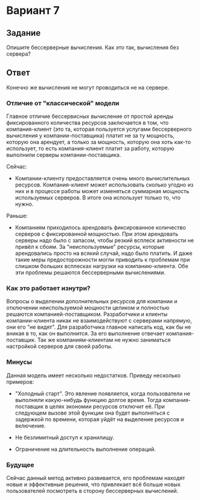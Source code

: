 # Вариант 7

## Задание

Опишите бессерверные вычисления. Как это так, вычисления без сервера?

## Ответ

Конечно же вычисления не могут проводиться не на сервере.

### Отличие от "классической" модели

Главное отличие бессервисных вычисление от простой аренды фиксированного количества ресурсов заключается в том, что компания-клиент (это та, которая пользуется услугами бессерверного вычисления у компании-поставщика) платит не за ту мощность, которую она арендует, а только за мощность, которую она хоть как-то использует, то есть компания-клиент платит за работу, которую выполнили серверы компании-поставщика.

Сейчас: 

- Компании-клиенту предоставляется очень много вычислительных ресурсов. Компания-клиент может использовать сколько угодно из них и в процессе работы может изменяться суммарная мощность используемых серверов. В итоге она использует только то, что нужно. 

Раньше:

- Компаниям приходилось арендовать фиксированное количество серверов с фиксированной мощностью. При этом арендовать серверы надо было с запасом, чтобы резкий всплеск активности не привёл к сбоям. За "неиспользуемые" ресурсы, которые арендовались просто на всякий случай, надо было платить. И даже такие меры предосторожности могли приводить к проблемам при слишком больших всплесках нагрузки на компанию-клиента. Обе эти проблемы решаются бессерверными вычислениями.

### Как это работает изнутри?

Вопросы о выделении дополнительных ресурсов для компании и отключении неиспользуемой мощности целиком и полностью решаются компанией-поставщиком. Разработчики и клиенты компании-клиента никак не взаимодействуют с серверами напрямую, они его "не видят". Для разработчика главное написать код, как бы не вникая в то, как он выполнится. За его выполнение отвечает компания-поставщик. Так же компаниям-клиентам не нужно заниматься настройкой серверов для своей работы.


### Минусы

Данная модель имеет несколько недостатков. Приведу несколько примеров:

 - "Холодный старт". Это явление появляется, когда пользователи не выполняли какую-нибудь функцию долгое время. Тогда компания-поставщик в целях экономии ресурсов отключит её. При следующем вызове этой функции она будет выполняться с задержкой по времени, которая уйдёт на выделение ресурсов и включение.

 - Не безлимитный доступ к хранилищу.

 - Ограничение на длительность выполнение операций.

### Будущее

Сейчас данный метод активно развивается, его проблемам находят новые и эффективные решения, что привлекает всё больше новых пользователей посмотреть в сторону бессерверных вычислений.
